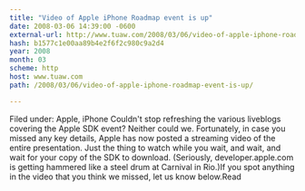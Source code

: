 ```yaml
---
title: "Video of Apple iPhone Roadmap event is up"
date: 2008-03-06 14:39:00 -0600
external-url: http://www.tuaw.com/2008/03/06/video-of-apple-iphone-roadmap-event-is-up/
hash: b1577c1e00aa89b4e2f6f2c980c9a2d4
year: 2008
month: 03
scheme: http
host: www.tuaw.com
path: /2008/03/06/video-of-apple-iphone-roadmap-event-is-up/

---
```


Filed under: Apple, iPhone
Couldn't stop refreshing the various liveblogs covering the Apple SDK event? Neither could we. Fortunately, in case you missed any key details, Apple has now posted a streaming video of the entire presentation. Just the thing to watch while you wait, and wait, and wait for your copy of the SDK to download. (Seriously, developer.apple.com is getting hammered like a steel drum at Carnival in Rio.)If you spot anything in the video that you think we missed, let us know below.Read
